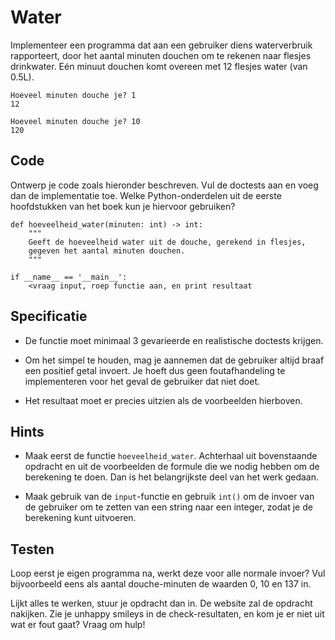 # Water

Implementeer een programma dat aan een gebruiker diens waterverbruik rapporteert, door het aantal minuten douchen om te rekenen naar flesjes drinkwater. Eén minuut douchen komt overeen met 12 flesjes water (van 0.5L).

    Hoeveel minuten douche je? 1
    12

    Hoeveel minuten douche je? 10
    120

## Code

Ontwerp je code zoals hieronder beschreven. Vul de doctests aan en voeg dan de implementatie toe. Welke Python-onderdelen uit de eerste hoofdstukken van het boek kun je hiervoor gebruiken?

    def hoeveelheid_water(minuten: int) -> int:
        """
        Geeft de hoeveelheid water uit de douche, gerekend in flesjes,
        gegeven het aantal minuten douchen.
        """

    if __name__ == '__main__':
        <vraag input, roep functie aan, en print resultaat

## Specificatie

* De functie moet minimaal 3 gevarieerde en realistische doctests krijgen.

* Om het simpel te houden, mag je aannemen dat de gebruiker altijd braaf een positief getal invoert. Je hoeft dus geen foutafhandeling te implementeren voor het geval de gebruiker dat niet doet.

* Het resultaat moet er precies uitzien als de voorbeelden hierboven.

## Hints

* Maak eerst de functie `hoeveelheid_water`. Achterhaal uit bovenstaande opdracht en uit de voorbeelden de formule die we nodig hebben om de berekening te doen. Dan is het belangrijkste deel van het werk gedaan.

* Maak gebruik van de `input`-functie en gebruik `int()` om de invoer van de gebruiker om te zetten van een string naar een integer, zodat je de berekening kunt uitvoeren.

## Testen

Loop eerst je eigen programma na, werkt deze voor alle normale invoer? Vul bijvoorbeeld eens als aantal douche-minuten de waarden 0, 10 en 137 in.

Lijkt alles te werken, stuur je opdracht dan in. De website zal de opdracht nakijken. Zie je unhappy smileys in de check-resultaten, en kom je er niet uit wat er fout gaat? Vraag om hulp!

